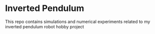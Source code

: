 # Inverted Pendulum 

This repo contains simulations and numerical experiments related to my inverted pendulum robot hobby project